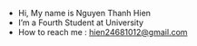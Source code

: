 - Hi, My name is Nguyen Thanh Hien 
- I’m a Fourth Student at University
- How to reach me : hien24681012@gmail.com

<!---
lexus2801/lexus2801 is a ✨ special ✨ repository because its `README.md` (this file) appears on your GitHub profile.
You can click the Preview link to take a look at your changes.
--->
